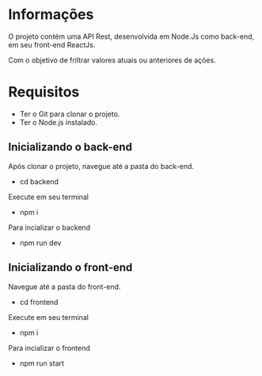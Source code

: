 # Informações

O projeto contém uma API Rest, desenvolvida em Node.Js como back-end, em seu front-end ReactJs.

Com o objetivo de friltrar valores atuais ou anteriores de ações.

# Requisitos

* Ter o Git para clonar o projeto.
* Ter o Node.js instalado.

## Inicializando o back-end

Após clonar o projeto, navegue até a pasta do back-end.
* cd backend

Execute em seu terminal
* npm i

Para incializar o backend
* npm run dev

## Inicializando o front-end

Navegue até a pasta do front-end.
* cd frontend

Execute em seu terminal
* npm i

Para incializar o frontend
* npm run start
